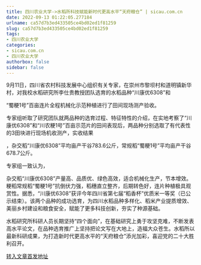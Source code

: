 ```yaml
---
title: 四川农业大学->水稻所科技赋能新时代更高水平“天府粮仓” | sicau.com.cn
date: 2022-09-13 01:22:05.277184
urlname: ca57d7b3ed433505ce4bd02ed1f81259
slug: ca57d7b3ed433505ce4bd02ed1f81259
tags: 
- 四川农业大学
categories:
- sicau.com.cn
- 四川农业大学
authorbox: false
sidebar: false
---
```

9月11日，四川省农村科技发展中心组织有关专家，在崇州市黎坝村和道明镇新华村，对我校水稻研究所李仕贵教授团队选育的水稻品种“川康优6308”和

“蜀粳1号”百亩连片全程机械化示范种植进行了田间现场测产验收。  

专家组听取了研究团队就两品种的选育过程、特征特性的介绍，在实地考察了“川康优6308”和“川农粳1号”百亩示范片的田间表现后，两品种分别选取了有代表性的3田块进行现场机收测产，实收结果
<!--more-->
，杂交稻“川康优6308”平均亩产干谷783.6公斤，常规稻“蜀粳1号”平均亩产干谷678.7公斤。

专家组一致认为，

杂交稻“川康优6308”产量高、品质优、绿色高效，适合机械化生产，节本增效。粳稻常规稻“蜀粳1号”抗倒伏力强，稻穗直立整齐，后期转色好，连片种植极具观赏性。据悉，“川康优6308”获评今年四川省第七届“稻香杯”优质米一等奖（已公示结束）。该两个品种的成功选育，为四川水稻品种多样化、稻米产业提质增效、美丽乡村建设和粮食安全，赋能了更多科技创新，夯实了种源基础。

水稻研究所科研人员长期坚持“四个面向”，在基础研究上勇于攻坚克难，不断发表高水平论文，在品种选育推广上坚持把论文写在大地上，造福大众苍生。水稻所以最新科研成果，为打造新时代更高水平的“天府粮仓”添光加彩，喜迎党的二十大胜利召开。



[转入文章首发地址](https://news.sicau.edu.cn/info/1078/69532.htm)